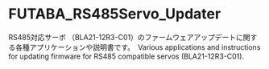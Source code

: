 # FUTABA_RS485Servo_Updater
RS485対応サーボ （BLA21-12R3-C01）のファームウェアアップデートに関する各種アプリケーションや説明書です。　Various applications and instructions for updating firmware for RS485 compatible servos (BLA21-12R3-C01).
